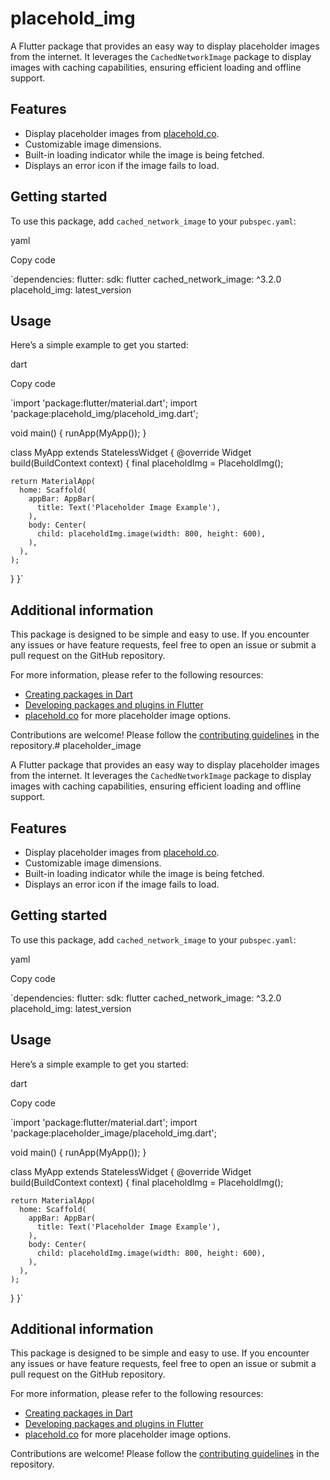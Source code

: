 # placehold_img

A Flutter package that provides an easy way to display placeholder images from the internet. It leverages the `CachedNetworkImage` package to display images with caching capabilities, ensuring efficient loading and offline support.

## Features

-   Display placeholder images from [placehold.co](https://placehold.co).
-   Customizable image dimensions.
-   Built-in loading indicator while the image is being fetched.
-   Displays an error icon if the image fails to load.

## Getting started

To use this package, add `cached_network_image` to your `pubspec.yaml`:

yaml

Copy code

`dependencies:
  flutter:
    sdk: flutter
  cached_network_image: ^3.2.0
  placehold_img: latest_version 

## Usage

Here’s a simple example to get you started:

dart

Copy code

`import 'package:flutter/material.dart';
import 'package:placehold_img/placehold_img.dart';

void main() {
  runApp(MyApp());
}

class MyApp extends StatelessWidget {
  @override
  Widget build(BuildContext context) {
    final placeholdImg = PlaceholdImg();

    return MaterialApp(
      home: Scaffold(
        appBar: AppBar(
          title: Text('Placeholder Image Example'),
        ),
        body: Center(
          child: placeholdImg.image(width: 800, height: 600),
        ),
      ),
    );
  }
}` 

## Additional information

This package is designed to be simple and easy to use. If you encounter any issues or have feature requests, feel free to open an issue or submit a pull request on the GitHub repository.

For more information, please refer to the following resources:

-   [Creating packages in Dart](https://dart.dev/guides/libraries/create-library-packages)
-   [Developing packages and plugins in Flutter](https://flutter.dev/developing-packages)
-   [placehold.co](https://placehold.co) for more placeholder image options.

Contributions are welcome! Please follow the [contributing guidelines](CONTRIBUTING.md) in the repository.# placeholder_image

A Flutter package that provides an easy way to display placeholder images from the internet. It leverages the `CachedNetworkImage` package to display images with caching capabilities, ensuring efficient loading and offline support.

## Features

-   Display placeholder images from [placehold.co](https://placehold.co).
-   Customizable image dimensions.
-   Built-in loading indicator while the image is being fetched.
-   Displays an error icon if the image fails to load.

## Getting started

To use this package, add `cached_network_image` to your `pubspec.yaml`:

yaml

Copy code

`dependencies:
  flutter:
    sdk: flutter
  cached_network_image: ^3.2.0
  placehold_img: latest_version 

## Usage

Here’s a simple example to get you started:

dart

Copy code

`import 'package:flutter/material.dart';
import 'package:placeholder_image/placehold_img.dart';

void main() {
  runApp(MyApp());
}

class MyApp extends StatelessWidget {
  @override
  Widget build(BuildContext context) {
    final placeholdImg = PlaceholdImg();

    return MaterialApp(
      home: Scaffold(
        appBar: AppBar(
          title: Text('Placeholder Image Example'),
        ),
        body: Center(
          child: placeholdImg.image(width: 800, height: 600),
        ),
      ),
    );
  }
}` 

## Additional information

This package is designed to be simple and easy to use. If you encounter any issues or have feature requests, feel free to open an issue or submit a pull request on the GitHub repository.

For more information, please refer to the following resources:

-   [Creating packages in Dart](https://dart.dev/guides/libraries/create-library-packages)
-   [Developing packages and plugins in Flutter](https://flutter.dev/developing-packages)
-   [placehold.co](https://placehold.co) for more placeholder image options.

Contributions are welcome! Please follow the [contributing guidelines](CONTRIBUTING.md) in the repository.
